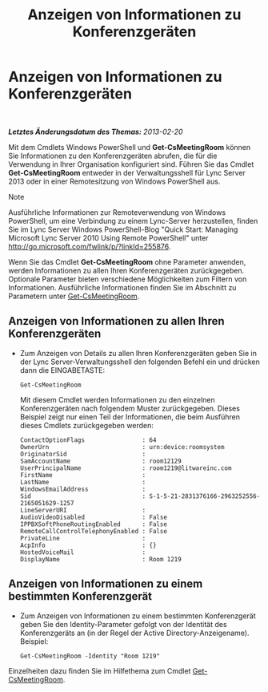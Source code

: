 ﻿---
title: Anzeigen von Informationen zu Konferenzgeräten
TOCTitle: Anzeigen von Informationen zu Konferenzgeräten
ms:assetid: 838bdbf8-8b68-4eb6-8fa3-45bfd5b0b1cd
ms:mtpsurl: https://technet.microsoft.com/de-de/library/JJ994043(v=OCS.15)
ms:contentKeyID: 52056394
ms.date: 05/19/2016
mtps_version: v=OCS.15
ms.translationtype: HT
---

# Anzeigen von Informationen zu Konferenzgeräten

 

_**Letztes Änderungsdatum des Themas:** 2013-02-20_

Mit dem Cmdlets Windows PowerShell und **Get-CsMeetingRoom** können Sie Informationen zu den Konferenzgeräten abrufen, die für die Verwendung in Ihrer Organisation konfiguriert sind. Führen Sie das Cmdlet **Get-CsMeetingRoom** entweder in der Verwaltungsshell für Lync Server 2013 oder in einer Remotesitzung von Windows PowerShell aus.


> [!NOTE]
> Ausführliche Informationen zur Remoteverwendung von Windows PowerShell, um eine Verbindung zu einem Lync-Server herzustellen, finden Sie im Lync Server&nbsp;Windows PowerShell-Blog "Quick Start: Managing Microsoft Lync Server 2010 Using Remote PowerShell" unter <A href="http://go.microsoft.com/fwlink/p/?linkid=255876">http://go.microsoft.com/fwlink/p/?linkId=255876</A>.



Wenn Sie das Cmdlet **Get-CsMeetingRoom** ohne Parameter anwenden, werden Informationen zu allen Ihren Konferenzgeräten zurückgegeben. Optionale Parameter bieten verschiedene Möglichkeiten zum Filtern von Informationen. Ausführliche Informationen finden Sie im Abschnitt zu Parametern unter [Get-CsMeetingRoom](https://docs.microsoft.com/en-us/powershell/module/skype/Get-CsMeetingRoom).


## Anzeigen von Informationen zu allen Ihren Konferenzgeräten

  - Zum Anzeigen von Details zu allen Ihren Konferenzgeräten geben Sie in der Lync Server-Verwaltungsshell den folgenden Befehl ein und drücken dann die EINGABETASTE:
    
        Get-CsMeetingRoom
    
    Mit diesem Cmdlet werden Informationen zu den einzelnen Konferenzgeräten nach folgendem Muster zurückgegeben. Dieses Beispiel zeigt nur einen Teil der Informationen, die beim Ausführen dieses Cmdlets zurückgegeben werden:
    
        ContactOptionFlags                : 64
        OwnerUrn                          : urn:device:roomsystem
        OriginatorSid                     :
        SamAccountName                    : room12129
        UserPrincipalName                 : room1219@litwareinc.com
        FirstName                         : 
        LastName                          :
        WindowsEmailAddress               :
        Sid                               : S-1-5-21-2831376166-2963252556-2165051629-1257
        LineServerURI                     :
        AudioVideoDisabled                : False
        IPPBXSoftPhoneRoutingEnabled      : False
        RemoteCallControlTelephonyEnabled : False
        PrivateLine                       :
        AcpInfo                           : {}
        HostedVoiceMail                   :
        DisplayName                       : Room 1219

## Anzeigen von Informationen zu einem bestimmten Konferenzgerät

  - Zum Anzeigen von Informationen zu einem bestimmten Konferenzgerät geben Sie den Identity-Parameter gefolgt von der Identität des Konferenzgeräts an (in der Regel der Active Directory-Anzeigename). Beispiel:
    
        Get-CsMeetingRoom -Identity "Room 1219"

Einzelheiten dazu finden Sie im Hilfethema zum Cmdlet [Get-CsMeetingRoom](https://docs.microsoft.com/en-us/powershell/module/skype/Get-CsMeetingRoom).

